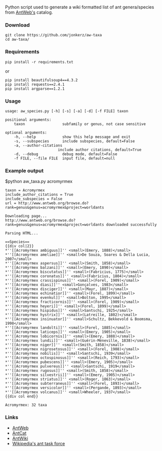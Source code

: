 
Python script used to generate a wiki formatted list of ant genera/species from [AntWeb's](http://www.antweb.org/) catalog.

### Download
    git clone https://github.com/jonkerz/aw-taxa
    cd aw-taxa/
    
### Requirements
    pip install -r requirements.txt
    
or
    
    pip install beautifulsoup4==4.3.2
    pip install requests==2.4.1
    pip install argparse==1.2.1
    
### Usage
    usage: aw_species.py [-h] [-s] [-a] [-d] [-f FILE] taxon

    positional arguments:
        taxon                 subfamily or genus, not case sensitive

    optional arguments:
        -h, --help            show this help message and exit
        -s, --subspecies      include subspecies, default=False
        -a, --author-citations
                            include author citations, default=True
        -d, --debug           debug mode, default=False
        -f FILE, --file FILE  input file, default=null

### Example output
$python aw_taxa.py acromyrmex

    taxon = Acromyrmex
    include_author_citations = True
    include_subspecies = False
    url = http://www.antweb.org/browse.do?rank=genus&genus=acromyrmex&project=worldants

    Downloading page...
    http://www.antweb.org/browse.do?rank=genus&genus=acromyrmex&project=worldants downloaded successfully

    Parsing HTML...

    ==Species==
    {{div col|2}}
    *''[[Acromyrmex ambiguus]]'' <small>(Emery, 1888)</small>
    *''[[Acromyrmex ameliae]]'' <small>De Souza, Soares & Della Lucia, 2007</small>
    *''[[Acromyrmex aspersus]]'' <small>(Smith, 1858)</small>
    *''[[Acromyrmex balzani]]'' <small>(Emery, 1890)</small>
    *''[[Acromyrmex biscutatus]]'' <small>(Fabricius, 1775)</small>
    *''[[Acromyrmex coronatus]]'' <small>(Fabricius, 1804)</small>
    *''[[Acromyrmex crassispinus]]'' <small>(Forel, 1909)</small>
    *''[[Acromyrmex diasi]]'' <small>Gonçalves, 1983</small>
    *''[[Acromyrmex disciger]]'' <small>(Mayr, 1887)</small>
    *''[[Acromyrmex echinatior]]'' <small>(Forel, 1899)</small>
    *''[[Acromyrmex evenkul]]'' <small>Bolton, 1995</small>
    *''[[Acromyrmex fracticornis]]'' <small>(Forel, 1909)</small>
    *''[[Acromyrmex heyeri]]'' <small>(Forel, 1899)</small>
    *''[[Acromyrmex hispidus]]'' <small>Santschi, 1925</small>
    *''[[Acromyrmex hystrix]]'' <small>(Latreille, 1802)</small>
    *''[[Acromyrmex insinuator]]'' <small>Schultz, Bekkevold & Boomsma, 1998</small>
    *''[[Acromyrmex landolti]]'' <small>(Forel, 1885)</small>
    *''[[Acromyrmex laticeps]]'' <small>(Emery, 1905)</small>
    *''[[Acromyrmex lobicornis]]'' <small>(Emery, 1888)</small>
    *''[[Acromyrmex lundii]]'' <small>(Guérin-Méneville, 1838)</small>
    *''[[Acromyrmex niger]]'' <small>(Smith, 1858)</small>
    *''[[Acromyrmex nigrosetosus]]'' <small>(Forel, 1908)</small>
    *''[[Acromyrmex nobilis]]'' <small>Santschi, 1939</small>
    *''[[Acromyrmex octospinosus]]'' <small>(Reich, 1793)</small>
    *''[[Acromyrmex pubescens]]'' <small>(Emery, 1905)</small>
    *''[[Acromyrmex pulvereus]]'' <small>Santschi, 1919</small>
    *''[[Acromyrmex rugosus]]'' <small>(Smith, 1858)</small>
    *''[[Acromyrmex silvestrii]]'' <small>(Emery, 1905)</small>
    *''[[Acromyrmex striatus]]'' <small>(Roger, 1863)</small>
    *''[[Acromyrmex subterraneus]]'' <small>(Forel, 1893)</small>
    *''[[Acromyrmex versicolor]]'' <small>(Pergande, 1893)</small>
    *''[[Acromyrmex volcanus]]'' <small>Wheeler, 1937</small>
    {{div col end}}

    Acromyrmex: 32 taxa
    
### Links
- [AntWeb](http://www.antweb.org/)
- [AntCat](http://www.antcat.org/)
- [AntWiki](http://www.antwiki.org/)
- [Wikipedia's ant task force](https://en.wikipedia.org/wiki/Wikipedia:WikiProject_Insects/ant_task_force)
